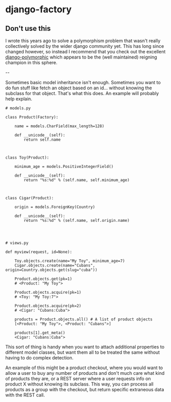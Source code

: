 # django-factory

## Don't use this
I wrote this years ago to solve a polymorphism problem that wasn't really collectively solved by the wider django community yet.  This has long since changed however, so instead I recommend that you check out the excellent [django-polymorphic](https://github.com/chrisglass/django_polymorphic/) which appears to be the (well maintained) reigning champion in this sphere.

--

Sometimes basic model inheritance isn't enough.  Sometimes you want to do fun
stuff like fetch an object based on an id... without knowing the subclass for
that object.  That's what this does.  An example will probably help explain.


    # models.py

    class Product(Factory):

        name = models.CharField(max_length=128)

        def __unicode__(self):
            return self.name



    class Toy(Product):

        minimum_age = models.PositiveIntegerField()

        def __unicode__(self):
            return "%s:%d" % (self.name, self.minimum_age)



    class Cigar(Product):

        origin = models.ForeignKey(Country)

        def __unicode__(self):
            return "%s:%d" % (self.name, self.origin.name)




    # views.py

    def myview(request, id=None):

        Toy.objects.create(name="My Toy", minimum_age=7)
        Cigar.objects.create(name="Cubans", origin=Country.objects.get(slug="cuba"))

        Product.objects.get(pk=1)
        # <Product: "My Toy">

        Product.objects.acquire(pk=1)
        # <Toy: "My Toy:7">

        Product.objects.acquire(pk=2)
        # <Cigar: "Cubans:Cuba">

        products = Product.objects.all() # A list of product objects
        [<Product: "My Toy">, <Product: "Cubans">]

        products[1].get_meta()
        <Cigar: "Cubans:Cuba">


This sort of thing is handy when you want to attach additional properties to
different model classes, but want them all to be treated the same without
having to do complex detection.

An example of this might be a product checkout, where you would want to
allow a user to buy any number of products and don't much care what kind of
products they are, or a REST server where a user requests info on product X
without knowing its subclass.  This way, you can process all products as a
group with the checkout, but return specific extraneous data with the REST
call.
